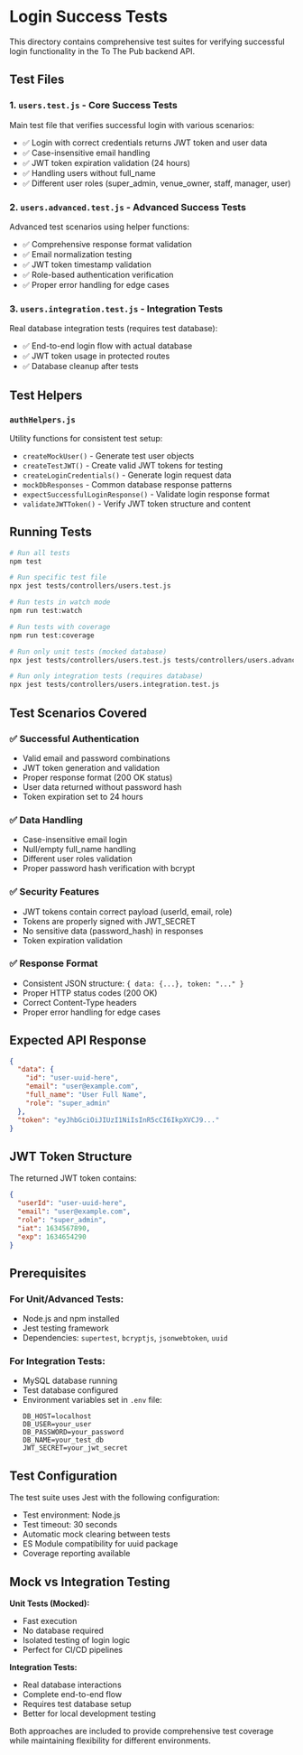 # Login Success Tests

This directory contains comprehensive test suites for verifying successful login functionality in the To The Pub backend API.

## Test Files

### 1. `users.test.js` - Core Success Tests
Main test file that verifies successful login with various scenarios:
- ✅ Login with correct credentials returns JWT token and user data
- ✅ Case-insensitive email handling 
- ✅ JWT token expiration validation (24 hours)
- ✅ Handling users without full_name
- ✅ Different user roles (super_admin, venue_owner, staff, manager, user)

### 2. `users.advanced.test.js` - Advanced Success Tests  
Advanced test scenarios using helper functions:
- ✅ Comprehensive response format validation
- ✅ Email normalization testing
- ✅ JWT token timestamp validation
- ✅ Role-based authentication verification
- ✅ Proper error handling for edge cases

### 3. `users.integration.test.js` - Integration Tests
Real database integration tests (requires test database):
- ✅ End-to-end login flow with actual database
- ✅ JWT token usage in protected routes
- ✅ Database cleanup after tests

## Test Helpers

### `authHelpers.js`
Utility functions for consistent test setup:
- `createMockUser()` - Generate test user objects
- `createTestJWT()` - Create valid JWT tokens for testing
- `createLoginCredentials()` - Generate login request data
- `mockDbResponses` - Common database response patterns
- `expectSuccessfulLoginResponse()` - Validate login response format
- `validateJWTToken()` - Verify JWT token structure and content

## Running Tests

```bash
# Run all tests
npm test

# Run specific test file
npx jest tests/controllers/users.test.js

# Run tests in watch mode
npm run test:watch

# Run tests with coverage
npm run test:coverage

# Run only unit tests (mocked database)
npx jest tests/controllers/users.test.js tests/controllers/users.advanced.test.js

# Run only integration tests (requires database)
npx jest tests/controllers/users.integration.test.js
```

## Test Scenarios Covered

### ✅ Successful Authentication
- Valid email and password combinations
- JWT token generation and validation
- Proper response format (200 OK status)
- User data returned without password hash
- Token expiration set to 24 hours

### ✅ Data Handling
- Case-insensitive email login
- Null/empty full_name handling
- Different user roles validation
- Proper password hash verification with bcrypt

### ✅ Security Features
- JWT tokens contain correct payload (userId, email, role)
- Tokens are properly signed with JWT_SECRET
- No sensitive data (password_hash) in responses
- Token expiration validation

### ✅ Response Format
- Consistent JSON structure: `{ data: {...}, token: "..." }`
- Proper HTTP status codes (200 OK)
- Correct Content-Type headers
- Proper error handling for edge cases

## Expected API Response

```json
{
  "data": {
    "id": "user-uuid-here",
    "email": "user@example.com", 
    "full_name": "User Full Name",
    "role": "super_admin"
  },
  "token": "eyJhbGciOiJIUzI1NiIsInR5cCI6IkpXVCJ9..."
}
```

## JWT Token Structure

The returned JWT token contains:
```json
{
  "userId": "user-uuid-here",
  "email": "user@example.com",
  "role": "super_admin",
  "iat": 1634567890,
  "exp": 1634654290
}
```

## Prerequisites

### For Unit/Advanced Tests:
- Node.js and npm installed
- Jest testing framework
- Dependencies: `supertest`, `bcryptjs`, `jsonwebtoken`, `uuid`

### For Integration Tests:
- MySQL database running
- Test database configured
- Environment variables set in `.env` file:
  ```
  DB_HOST=localhost
  DB_USER=your_user
  DB_PASSWORD=your_password  
  DB_NAME=your_test_db
  JWT_SECRET=your_jwt_secret
  ```

## Test Configuration

The test suite uses Jest with the following configuration:
- Test environment: Node.js
- Test timeout: 30 seconds
- Automatic mock clearing between tests
- ES Module compatibility for uuid package
- Coverage reporting available

## Mock vs Integration Testing

**Unit Tests (Mocked):**
- Fast execution
- No database required
- Isolated testing of login logic
- Perfect for CI/CD pipelines

**Integration Tests:**
- Real database interactions
- Complete end-to-end flow
- Requires test database setup
- Better for local development testing

Both approaches are included to provide comprehensive test coverage while maintaining flexibility for different environments.